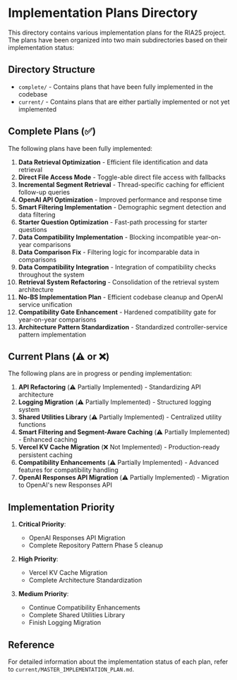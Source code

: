 # Implementation Plans Directory

This directory contains various implementation plans for the RIA25 project. The plans have been organized into two main subdirectories based on their implementation status:

## Directory Structure

- `complete/` - Contains plans that have been fully implemented in the codebase
- `current/` - Contains plans that are either partially implemented or not yet implemented

## Complete Plans (✅)

The following plans have been fully implemented:

1. **Data Retrieval Optimization** - Efficient file identification and data retrieval
2. **Direct File Access Mode** - Toggle-able direct file access with fallbacks
3. **Incremental Segment Retrieval** - Thread-specific caching for efficient follow-up queries
4. **OpenAI API Optimization** - Improved performance and response time
5. **Smart Filtering Implementation** - Demographic segment detection and data filtering
6. **Starter Question Optimization** - Fast-path processing for starter questions
7. **Data Compatibility Implementation** - Blocking incompatible year-on-year comparisons
8. **Data Comparison Fix** - Filtering logic for incomparable data in comparisons
9. **Data Compatibility Integration** - Integration of compatibility checks throughout the system
10. **Retrieval System Refactoring** - Consolidation of the retrieval system architecture
11. **No-BS Implementation Plan** - Efficient codebase cleanup and OpenAI service unification
12. **Compatibility Gate Enhancement** - Hardened compatibility gate for year-on-year comparisons
13. **Architecture Pattern Standardization** - Standardized controller-service pattern implementation

## Current Plans (⚠️ or ❌)

The following plans are in progress or pending implementation:

1. **API Refactoring** (⚠️ Partially Implemented) - Standardizing API architecture
2. **Logging Migration** (⚠️ Partially Implemented) - Structured logging system
3. **Shared Utilities Library** (⚠️ Partially Implemented) - Centralized utility functions
4. **Smart Filtering and Segment-Aware Caching** (⚠️ Partially Implemented) - Enhanced caching
5. **Vercel KV Cache Migration** (❌ Not Implemented) - Production-ready persistent caching
6. **Compatibility Enhancements** (⚠️ Partially Implemented) - Advanced features for compatibility handling
7. **OpenAI Responses API Migration** (⚠️ Partially Implemented) - Migration to OpenAI's new Responses API

## Implementation Priority

1. **Critical Priority**:

   - OpenAI Responses API Migration
   - Complete Repository Pattern Phase 5 cleanup

2. **High Priority**:

   - Vercel KV Cache Migration
   - Complete Architecture Standardization

3. **Medium Priority**:
   - Continue Compatibility Enhancements
   - Complete Shared Utilities Library
   - Finish Logging Migration

## Reference

For detailed information about the implementation status of each plan, refer to `current/MASTER_IMPLEMENTATION_PLAN.md`.
